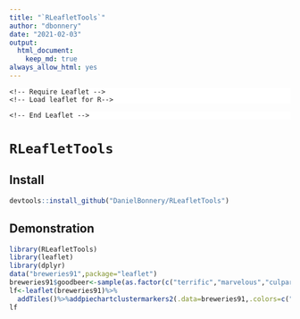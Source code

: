 ```yaml
---
title: "`RLeafletTools`"
author: "dbonnery"
date: "2021-02-03"
output: 
  html_document:
    keep_md: true
always_allow_html: yes
---
```



  <head>

		
	<!-- Require Leaflet -->
	<!-- Load leaflet for R-->

<script src="https://rstudio.github.io/leaflet/libs/jquery/jquery.min.js"></script>
<meta name="viewport" content="width=device-width, initial-scale=1" />
<link href="https://rstudio.github.io/leaflet/libs/bootstrap/css/flatly.min.css" rel="stylesheet" />
<script src="https://rstudio.github.io/leaflet/libs/bootstrap/js/bootstrap.min.js"></script>
<script src="https://rstudio.github.io/leaflet/libs/bootstrap/shim/html5shiv.min.js"></script>
<script src="https://rstudio.github.io/leaflet/libs/bootstrap/shim/respond.min.js"></script>
<script src="https://rstudio.github.io/leaflet/libs/navigation/tabsets.js"></script>
<link href="https://rstudio.github.io/leaflet/libs/highlightjs/default.css" rel="stylesheet" />
<script src="https://rstudio.github.io/leaflet/libs/highlightjs/highlight.js"></script>
<script src="https://rstudio.github.io/leaflet/libs/htmlwidgets/htmlwidgets.js"></script>
<link href="https://rstudio.github.io/leaflet/libs/leaflet/leaflet.css" rel="stylesheet" />
<script src="https://rstudio.github.io/leaflet/libs/leaflet/leaflet.js"></script>
<link href="https://rstudio.github.io/leaflet/libs/leafletfix/leafletfix.css" rel="stylesheet" />
<script src="https://rstudio.github.io/leaflet/libs/Proj4Leaflet/proj4-compressed.js"></script>
<script src="https://rstudio.github.io/leaflet/libs/Proj4Leaflet/proj4leaflet.js"></script>
<link href="https://rstudio.github.io/leaflet/libs/rstudio_leaflet/rstudio_leaflet.css" rel="stylesheet" />
<script src="https://rstudio.github.io/leaflet/libs/leaflet-binding/leaflet.js"></script>
<link href="https://rstudio.github.io/leaflet/libs/leaflet-awesomemarkers/leaflet.awesome-markers.css" rel="stylesheet" />
<script src="https://rstudio.github.io/leaflet/libs/leaflet-awesomemarkers/leaflet.awesome-markers.min.js"></script>
<link href="https://rstudio.github.io/leaflet/libs/ionicons/ionicons.min.css" rel="stylesheet" />
<link href="https://rstudio.github.io/leaflet/libs/leaflet-markercluster/MarkerCluster.css" rel="stylesheet" />
<link href="https://rstudio.github.io/leaflet/libs/leaflet-markercluster/MarkerCluster.Default.css" rel="stylesheet" />
<script src="https://rstudio.github.io/leaflet/libs/leaflet-markercluster/leaflet.markercluster.js"></script>
<script src="https://rstudio.github.io/leaflet/libs/leaflet-markercluster/leaflet.markercluster.freezable.js"></script>
<script src="https://rstudio.github.io/leaflet/libs/leaflet-markercluster/leaflet.markercluster.layersupport.js"></script>

<style type="text/css">code{white-space: pre;}</style>
<style type="text/css">
  pre:not([class]) {
    background-color: white;
  }
</style>
<script type="text/javascript">
if (window.hljs) {
  hljs.configure({languages: []});
  hljs.initHighlightingOnLoad();
  if (document.readyState && document.readyState === "complete") {
    window.setTimeout(function() { hljs.initHighlighting(); }, 0);
  }
}
</script>

	<!-- End Leaflet -->

  </head>


# `RLeafletTools` 

## Install

```r
devtools::install_github("DanielBonnery/RLeafletTools")
```

## Demonstration

```r
library(RLeafletTools)
library(leaflet)
library(dplyr)
data("breweries91",package="leaflet")
breweries91$goodbeer<-sample(as.factor(c("terrific","marvelous","culparterretaping")),nrow(breweries91),replace=T)
lf<-leaflet(breweries91)%>%
  addTiles()%>%addpiechartclustermarkers2(.data=breweries91,.colors=c("red","green","blue"),group="goodbeer")
lf
```

<!--html_preserve--><div id="htmlwidget-f41dda319f2a020ee9e1" style="width:672px;height:480px;" class="leaflet html-widget"></div>
<script type="application/json" data-for="htmlwidget-f41dda319f2a020ee9e1">{"x":{"options":{"crs":{"crsClass":"L.CRS.EPSG3857","code":null,"proj4def":null,"projectedBounds":null,"options":{}}},"calls":[{"method":"addTiles","args":["//{s}.tile.openstreetmap.org/{z}/{x}/{y}.png",null,null,{"minZoom":0,"maxZoom":18,"tileSize":256,"subdomains":"abc","errorTileUrl":"","tms":false,"noWrap":false,"zoomOffset":0,"zoomReverse":false,"opacity":1,"zIndex":1,"detectRetina":false,"attribution":"&copy; <a href=\"http://openstreetmap.org\">OpenStreetMap<\/a> contributors, <a href=\"http://creativecommons.org/licenses/by-sa/2.0/\">CC-BY-SA<\/a>"}]},{"method":"addAwesomeMarkers","args":[[49.71979,49.884051,49.502098,49.274716,49.861905,49.794334,49.701477,49.067436,49.070292,49.77994,49.060542,49.561804,49.595108,49.602554,49.72581,49.7202,49.644533,49.645651,49.615866,49.50683,48.900742,49.707329,49.884229,49.677827,49.450083,49.710838,49.276265,49.554706,49.882777,49.727998,49.737703,49.755953],[10.889217,11.228988,10.416021,10.928096,11.291932,11.509409,11.163238,10.34418,10.316987,11.186931,10.965571,11.368508,11.009011,11.005049,11.059662,11.056749,11.252699,11.248618,10.630027,11.428338,11.029479,10.806113,11.267583,11.252911,11.308721,11.172792,10.685605,11.22997,11.129541,11.202701,11.223148,11.175664],{"icon":"ios-close","markerColor":["red","green","red","red","blue","red","red","blue","blue","blue","red","green","red","green","red","red","blue","red","red","red","blue","red","red","green","green","blue","green","green","red","blue","red","green"],"iconColor":"black","spin":false,"squareMarker":false,"iconRotate":0,"font":"monospace","prefix":"ion"},null,"goodbeer",{"interactive":true,"draggable":false,"keyboard":true,"title":"","alt":"","zIndexOffset":0,"opacity":1,"riseOnHover":false,"riseOffset":250},null,null,{"showCoverageOnHover":true,"zoomToBoundsOnClick":true,"spiderfyOnMaxZoom":true,"removeOutsideVisibleBounds":true,"spiderLegPolylineOptions":{"weight":1.5,"color":"#222","opacity":0.5},"freezeAtZoom":false,"iconCreateFunction":"function(cluster) {\n      const groups= ['culparterretaping','marvelous','terrific'];\n      const colors= {\n      groups: ['red','green','blue'],\n      center:'#ddd',\n      text:'black'\n      };\n      const markers= cluster.getAllChildMarkers();\n      \n      const proportions= groups.map(group => markers.filter(marker => marker.options.label === group).length / markers.length);\n      function sum(arr, first= 0, last) {\n      return arr.slice(first, last).reduce((total, curr) => total+curr, 0);\n      }\n      const cumulativeProportions= proportions.map((val, i, arr) => sum(arr, 0, i+1));\n      cumulativeProportions.unshift(0);\n      \n      const widthgm = 2*Math.sqrt(markers.length);\n      const radiusgm= 15+widthgm/2;\n      const width = 2*Math.min(Math.sqrt(markers.length),5);\n      const radius= 15+1.2*Math.log(markers.length)/Math.log(10)+width/2;\n      \n      const arcs= cumulativeProportions.map((prop, i) => { return {\n      x   :  radius*Math.sin(2*Math.PI*prop),\n      y   : -radius*Math.cos(2*Math.PI*prop),\n      long: proportions[i-1] >.5 ? 1 : 0\n      }});\n      const paths= proportions.map((prop, i) => {\n      if (prop === 0) return '';\n      else if (prop === 1) return `<circle cx='0' cy='0' r='${radius}' fill='none' stroke='${colors.groups[i]}' stroke-width='${width}' stroke-alignment='center' stroke-linecap='butt' />`;\n      else return `<path d='M ${arcs[i].x} ${arcs[i].y} A ${radius} ${radius} 0 ${arcs[i+1].long} 1 ${arcs[i+1].x} ${arcs[i+1].y}' fill='none' stroke='${colors.groups[i]}' stroke-width='${width}' stroke-alignment='center' stroke-linecap='butt' />`\n      });\n      \n      return new L.DivIcon({\n      html: `\n      <svg width='60' height='60' viewBox='-30 -30 60 60' style='width: 60px; height: 60px; position: relative; top: -24px; left: -24px;' >\n      <circle cx='0' cy='0' r='${radius}' stroke='none' fill='${colors.center}' />\n      <text x='0' y='0' dominant-baseline='central' text-anchor='middle' fill='${colors.text}' font-size='15'>${markers.length}<\/text>\n      ${paths.join('')}\n      <\/svg>\n      `,\n      className: 'marker-cluster'\n      });\n}"},["toto","toto","toto","toto","toto","toto","toto","toto","toto","toto","toto","toto","toto","toto","toto","toto","toto","toto","toto","toto","toto","toto","toto","toto","toto","toto","toto","toto","toto","toto","toto","toto"],["culparterretaping","marvelous","culparterretaping","culparterretaping","terrific","culparterretaping","culparterretaping","terrific","terrific","terrific","culparterretaping","marvelous","culparterretaping","marvelous","culparterretaping","culparterretaping","terrific","culparterretaping","culparterretaping","culparterretaping","terrific","culparterretaping","culparterretaping","marvelous","marvelous","terrific","marvelous","marvelous","culparterretaping","terrific","culparterretaping","marvelous"],{"interactive":false,"permanent":false,"direction":"auto","opacity":1,"offset":[0,0],"textsize":"10px","textOnly":false,"className":"","sticky":true},null]}],"limits":{"lat":[48.900742,49.884229],"lng":[10.316987,11.509409]}},"evals":["calls.1.args.8.iconCreateFunction"],"jsHooks":[]}</script><!--/html_preserve-->

